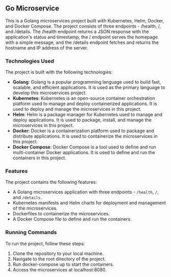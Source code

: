## Go Microservice

This is a Golang microservices project built with Kubernetes, Helm, Docker, and Docker Compose. The project consists of three endpoints - /health, /, and /details. The /health endpoint returns a JSON response with the application's status and timestamp, the / endpoint serves the homepage with a simple message, and the /details endpoint fetches and returns the hostname and IP address of the server.

### Technologies Used
The project is built with the following technologies:

- **Golang**: Golang is a popular programming language used to build fast, scalable, and efficient applications. It is used as the primary language to develop this microservices project.
- **Kubernetes**: Kubernetes is an open-source container orchestration platform used to manage and deploy containerized applications. It is used to deploy and manage the microservices in this project.
- **Helm**: Helm is a package manager for Kubernetes used to manage and deploy applications. It is used to package, install, and manage the microservices in this project.
- **Docker**: Docker is a containerization platform used to package and distribute applications. It is used to containerize the microservices in this project.
- **Docker Compose**: Docker Compose is a tool used to define and run multi-container Docker applications. It is used to define and run the containers in this project.

### Features
The project contains the following features:

- A Golang microservices application with three endpoints - `/health`, `/`, and `/details`.
- Kubernetes manifests and Helm charts for deployment and management of the microservices.
- Dockerfiles to containerize the microservices.
- A Docker Compose file to define and run the containers.

### Running Commands
To run the project, follow these steps:

1. Clone the repository to your local machine.
2. Navigate to the root directory of the project.
3. Run docker-compose up to start the containers.
4. Access the microservices at localhost:8080.